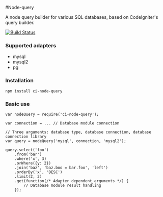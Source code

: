 #Node-query

A node query builder for various SQL databases, based on CodeIgniter's query builder.

[![Build Status](https://travis-ci.org/timw4mail/node-query.svg?branch=master)](https://travis-ci.org/timw4mail/node-query)

### Supported adapters
	
* mysql
* mysql2
* pg

### Installation

	npm install ci-node-query

### Basic use

	var nodeQuery = require('ci-node-query');
	
	var connection = ... // Database module connection 
	
	// Three arguments: database type, database connection, database connection library
	var query = nodeQuery('mysql', connection, 'mysql2');

	query.select('foo')
		.from('bar')
		.where('x', 3)
		.orWhere({y: 2})
		.join('baz', 'baz.boo = bar.foo', 'left')
		.orderBy('x', 'DESC')
		.limit(2, 3)
		.get(function(/* Adapter dependent arguments */) {
			// Database module result handling
		});

